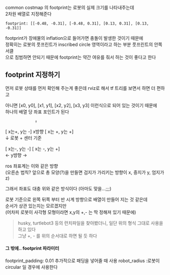 common costmap 의 footprint는 로봇의 실제 크기를 나타내주는데  
2차원 배열로 지정해준다   

```
footprint: [[-0.48, -0.31], [-0.48, 0.31], [0.13, 0.31], [0.13, -0.31]]
```

footprint가 장애물의 inflation으로 들어가면 충돌이 발생한 것이기 때문에    
정확히는 로봇의 풋프린트가 inscribed circle 영역이라고 하는 부분 풋프린트의 안쪽 서클     
으로 침범하면 안되기 때문에 footprint는 약간 여유를 줘서 하는 것이 좋다고 한다   


## footprint 지정하기
먼저 로봇 상태를 먼저 확인해 주는게 좋은데   rviz로 해서 tf 트리를 보면서 하면 더 편하고   

아니면 [x0, y0], [x1, y1], [x2, y2], [x3, y3] 이런식으로 되어 있는 것이기 때문에   
하나의 배열 당 좌표 포인트가 된다    

				 ↑
[ x는+, y는 -]	x방향		[ x는 +, y는 +]				
				↓
			로봇 + 센터 기준
					
[ x는-, y는 -]			               [ x는 -, y는 +]				
			← y뱡향 →

ros 좌표계는 이와 같은 방향   
(오른손 법칙? 앞으로 총 모양(?)을 만들면  검지가 가리키는 방향이 x,  중지가 y, 엄지가 z)   

그래서 좌표도 대충 위와 같은 방식이다  (아마도 맞을...;;;)

로봇 기준으로 왼쪽 뒤쪽 부터 반 시계 방향으로 배열이 만들어 지는 것 같은데   
순서가 상관 있는지는 모르겠지만   
(어차피 로봇이 사각형 모형이라면 x,y의 +,- 는 딱 정해져 있기 때문에)

> husky, turtlebot3 등의 런치파일을 찾아봤더니, 일단 위의 형식 그대로 사용을 하고 있다   
> 그냥 +, - 를 위의 순서대로 하면 될 듯 하다 



#### 그 밖에.. footprint 파라미터 
footprint_padding: 0.01  추가적으로 패딩을 넣어줄 때 사용
robot_radius  :로봇이 circular 일 경우에 사용한다   




